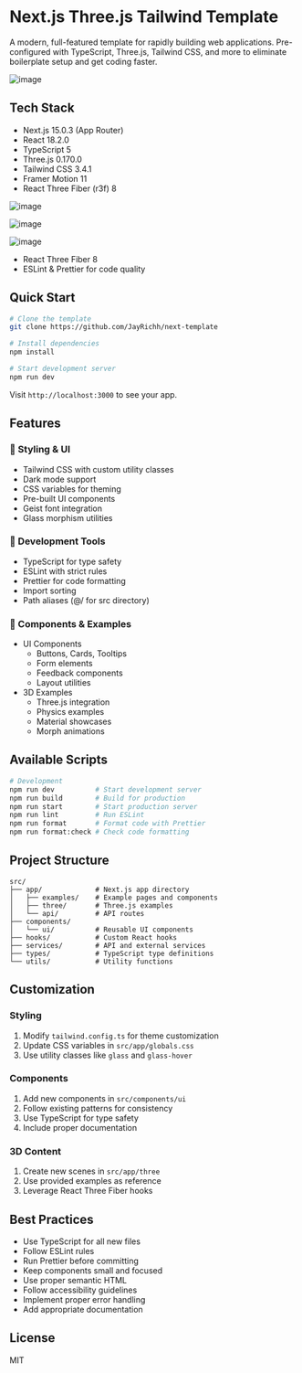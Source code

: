 # Next.js Three.js Tailwind Template

A modern, full-featured template for rapidly building web applications. Pre-configured with TypeScript, Three.js, Tailwind CSS, and more to eliminate boilerplate setup and get coding faster.

![image](https://github.com/user-attachments/assets/44ed6c39-7c06-429f-a7d5-30ff9ae525e9)

## Tech Stack

- Next.js 15.0.3 (App Router)
- React 18.2.0
- TypeScript 5
- Three.js 0.170.0
- Tailwind CSS 3.4.1
- Framer Motion 11
- React Three Fiber (r3f) 8

![image](https://github.com/user-attachments/assets/4e86010d-f88a-4e43-a388-ec54746f8fd0)

![image](https://github.com/user-attachments/assets/3acd0a7e-3415-4b07-a16d-e8522874879a)

![image](https://github.com/user-attachments/assets/eb1375a2-0654-4c88-bcfd-2460cdb01e56)

- React Three Fiber 8
- ESLint & Prettier for code quality

## Quick Start

```bash
# Clone the template
git clone https://github.com/JayRichh/next-template

# Install dependencies
npm install

# Start development server
npm run dev
```

Visit `http://localhost:3000` to see your app.

## Features

### 🎨 Styling & UI

- Tailwind CSS with custom utility classes
- Dark mode support
- CSS variables for theming
- Pre-built UI components
- Geist font integration
- Glass morphism utilities

### 🧰 Development Tools

- TypeScript for type safety
- ESLint with strict rules
- Prettier for code formatting
- Import sorting
- Path aliases (@/ for src directory)

### 🎯 Components & Examples

- UI Components
  - Buttons, Cards, Tooltips
  - Form elements
  - Feedback components
  - Layout utilities
- 3D Examples
  - Three.js integration
  - Physics examples
  - Material showcases
  - Morph animations

## Available Scripts

```bash
# Development
npm run dev          # Start development server
npm run build        # Build for production
npm run start        # Start production server
npm run lint         # Run ESLint
npm run format       # Format code with Prettier
npm run format:check # Check code formatting
```

## Project Structure

```
src/
├── app/             # Next.js app directory
│   ├── examples/    # Example pages and components
│   ├── three/       # Three.js examples
│   └── api/         # API routes
├── components/
│   └── ui/          # Reusable UI components
├── hooks/           # Custom React hooks
├── services/        # API and external services
├── types/           # TypeScript type definitions
└── utils/           # Utility functions
```

## Customization

### Styling

1. Modify `tailwind.config.ts` for theme customization
2. Update CSS variables in `src/app/globals.css`
3. Use utility classes like `glass` and `glass-hover`

### Components

1. Add new components in `src/components/ui`
2. Follow existing patterns for consistency
3. Use TypeScript for type safety
4. Include proper documentation

### 3D Content

1. Create new scenes in `src/app/three`
2. Use provided examples as reference
3. Leverage React Three Fiber hooks

## Best Practices

- Use TypeScript for all new files
- Follow ESLint rules
- Run Prettier before committing
- Keep components small and focused
- Use proper semantic HTML
- Follow accessibility guidelines
- Implement proper error handling
- Add appropriate documentation

## License

MIT
